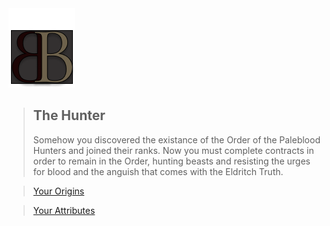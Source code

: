 <meta name="viewport" content="width=device-width, initial-scale=1.0">
<link rel="stylesheet" href="./assets/css/the-hunter.css">
<a id= "logo" href="https://fellipepombo.github.io/BloodandBeastsTTRPG/">
  <img src="assets/images/logo.png">
</a>

>## The Hunter
>Somehow you discovered the existance of the Order of the Paleblood Hunters and joined their ranks. Now you must complete contracts in order to remain in the Order, hunting beasts and resisting the urges for blood and the anguish that comes with the Eldritch Truth.

>[Your Origins](hunter-origins.md)

>[Your Attributes](user-attributes.md)